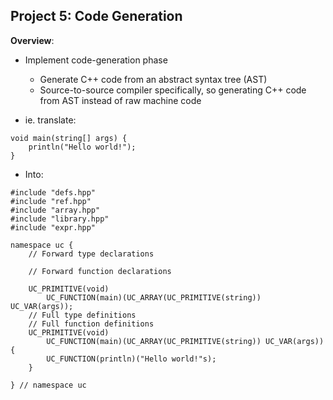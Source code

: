 ## Project 5: Code Generation
**Overview**:
- Implement code-generation phase
	- Generate C++ code from an abstract syntax tree (AST)
	- Source-to-source compiler specifically, so generating C++ code from AST instead of raw machine code

- ie. translate:
```
void main(string[] args) {
	println("Hello world!");
}
```
- Into:
```
#include "defs.hpp"
#include "ref.hpp"
#include "array.hpp"
#include "library.hpp"
#include "expr.hpp"

namespace uc {
	// Forward type declarations

	// Forward function declarations

	UC_PRIMITIVE(void)
		UC_FUNCTION(main)(UC_ARRAY(UC_PRIMITIVE(string)) UC_VAR(args));
	// Full type definitions
	// Full function definitions
	UC_PRIMITIVE(void)
		UC_FUNCTION(main)(UC_ARRAY(UC_PRIMITIVE(string)) UC_VAR(args)) {
		UC_FUNCTION(println)("Hello world!"s);
	}
	
} // namespace uc
```